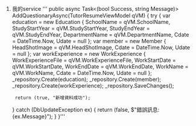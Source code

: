 1. 我的service
''' public async Task<(bool Success, string Message)> AddQuestionaryAsync(TutorResumeViewModel qVM)
{
    try
    {
        var education = new Education
        {
            SchoolName = qVM.SchoolName,
            StudyStartYear = qVM.StudyStartYear,
            StudyEndYear = qVM.StudyEndYear,
            DepartmentName = qVM.DepartmentName,
            Cdate = DateTime.Now,
            Udate = null
        };
        var member = new Member
        {
            HeadShotImage = qVM.HeadShotImage,
            Cdate = DateTime.Now,
            Udate = null
        };
        var workExperience  = new WorkExperience
        {
            WorkExperienceFile = qVM.WorkExperienceFile,
            WorkStartDate = qVM.WorkStartDate,
            WorkEndDate = qVM.WorkEndDate,
            WorkName = qVM.WorkName,
            Cdate = DateTime.Now,
            Udate = null
        };
        _repository.Create(education);
        _repository.Create(member);
        _repository.Create(workExperience);
        _repository.SaveChanges();

        return (true, "新增資料成功");
    }
    catch (DbUpdateException ex)
    {
        return (false, $"錯誤訊息: {ex.Message}");
    }
}'''